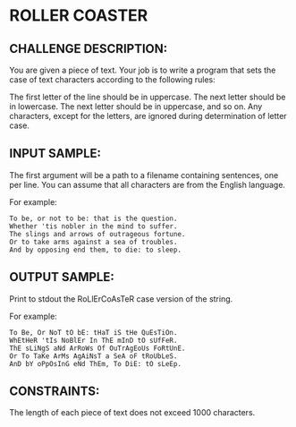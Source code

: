 ROLLER COASTER
==============

CHALLENGE DESCRIPTION:
----------------------


You are given a piece of text. Your job is to write a program that sets the case of text characters according to the following rules:

The first letter of the line should be in uppercase.
The next letter should be in lowercase.
The next letter should be in uppercase, and so on.
Any characters, except for the letters, are ignored during determination of letter case.

INPUT SAMPLE:
-------------

The first argument will be a path to a filename containing sentences, one per line. You can assume that all characters are from the English language.

For example:

	To be, or not to be: that is the question.
	Whether 'tis nobler in the mind to suffer.
	The slings and arrows of outrageous fortune.
	Or to take arms against a sea of troubles.
	And by opposing end them, to die: to sleep.

OUTPUT SAMPLE:
--------------

Print to stdout the RoLlErCoAsTeR case version of the string.

For example:

	To Be, Or NoT tO bE: tHaT iS tHe QuEsTiOn.
	WhEtHeR 'tIs NoBlEr In ThE mInD tO sUfFeR.
	ThE sLiNgS aNd ArRoWs Of OuTrAgEoUs FoRtUnE.
	Or To TaKe ArMs AgAiNsT a SeA oF tRoUbLeS.
	AnD bY oPpOsInG eNd ThEm, To DiE: tO sLeEp.

CONSTRAINTS:
------------

The length of each piece of text does not exceed 1000 characters.